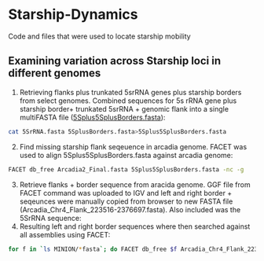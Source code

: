 # Starship-Dynamics
Code and files that were used to locate starship mobility 
## Examining variation across Starship loci in different genomes
1. Retrieving flanks plus trunkated 5srRNA genes plus starship borders from select genomes. Combined sequences for 5s rRNA gene plus starship border+ trunkated 5srRNA + genomic flank into a single multiFASTA file ([5Splus5SplusBorders.fasta]([/data/5Splus5SplusBorders.fasta])):
```bash
cat 5SrRNA.fasta 5SplusBorders.fasta>5Splus5SplusBorders.fasta
```
2. Find missing starship flank seqeuence in arcadia genome. FACET was used to align 5Splus5SplusBorders.fasta against arcadia genome:
```bash
FACET db_free Arcadia2_Final.fasta 5Splus5SplusBorders.fasta -nc -g
```
3. Retrieve flanks + border sequence from aracida genome. GGF file from FACET command was uploaded to IGV and left and right border + seqeunces were manually copied from browser to new FASTA file (Arcadia_Chr4_Flank_223516-2376697.fasta). Also included was the 5SrRNA sequence:
4. Resulting left and right border sequences where then searched against all assemblies using FACET:
```bash
for f in `ls MINION/*fasta`; do FACET db_free $f Arcadia_Chr4_Flank_223516-2376697.fasta -nc -g; done
```
